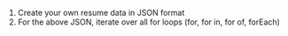 1. Create your own resume data in JSON format
2. For the above JSON, iterate over all for loops (for, for in, for of, forEach)
